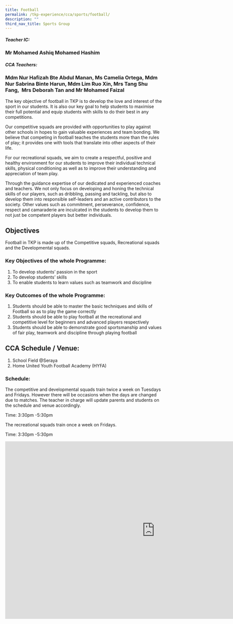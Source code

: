 ```yaml
---
title: Football
permalink: /tkp-experience/cca/sports/football/
description: ""
third_nav_title: Sports Group
---
```

##### Teacher IC:

### Mr Mohamed Ashiq Mohamed Hashim

##### CCA Teachers:

### Mdm Nur Hafizah Bte Abdul Manan, Ms Camelia Ortega, Mdm Nur Sabrina Binte Harun, Mdm Lim Ruo Xin, Mrs Tang Shu Fang,&nbsp;&nbsp;Mrs Deborah Tan and Mr Mohamed Faizal

The key objective of football in TKP is to develop the love and interest of the sport in our students. It is also our key goal to help students to maximise their full potential and equip students with skills to do their best in any competitions.

  

Our competitive squads are provided with opportunities to play against other schools in hopes to gain valuable experiences and team bonding. We believe that competing in football teaches the students more than the rules of play; it provides one with tools that translate into other aspects of their life.

  

For our recreational squads, we aim to create a respectful, positive and healthy environment for our students to improve their individual technical skills, physical conditioning as well as to improve their understanding and appreciation of team play.

  

Through the guidance expertise of our dedicated and experienced coaches and teachers. We not only focus on developing and honing the technical skills of our players, such as dribbling, passing and tackling, but also to develop them into responsible self-leaders and an active contributors to the society. Other values such as commitment, perseverance, confidence, respect and camaraderie are inculcated in the students to develop them to not just be competent players but better individuals.

Objectives
----------

Football in TKP is made up of the Competitive squads, Recreational squads and the Developmental squads.

  

### Key Objectives of the whole Programme:

1.  To develop students’ passion in the sport
2.  To develop students’ skills
3.  To enable students to learn values such as teamwork and discipline

  

### Key Outcomes of the whole Programme:

1.  Students should be able to master the basic techniques and skills of Football so as to play the game correctly
2.  Students should be able to play football at the recreational and competitive level for beginners and advanced players respectively
3.  Students should be able to demonstrate good sportsmanship and values of fair play, teamwork and discipline through playing football

CCA Schedule / Venue:
---------------------

1.  School Field @Seraya
2.  Home United Youth Football Academy (HYFA)

  

### Schedule:

The competitive and developmental squads train twice a week on Tuesdays and Fridays. However there will be occasions when the days are changed due to matches. The teacher in charge will update parents and students on the schedule and venue accordingly.

  

Time: 3:30pm -5:30pm

  

The recreational squads train once a week on Fridays.

  

Time: 3:30pm -5:30pm

<iframe allowfullscreen="true" height="569" width="960" frameborder="0" src="https://docs.google.com/presentation/d/e/2PACX-1vQ1J4e7xHSMp7-LizLZrVtZKa6Akmwg4ebvA7s9IGaZy3oUHXaNOHrPJrx9yEaomwZ4vUvlJTJST5YU/embed?start=false&amp;loop=false&amp;delayms=3000"></iframe>